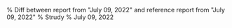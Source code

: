% Diff between report from "July 09, 2022" and reference report from "July 09, 2022"
% Strudy
% July 09, 2022


